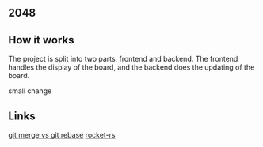 ## 2048

## How it works
The project is split into two parts, frontend and backend. The frontend handles the display of the board, and the backend does the updating of the board. 

small change

## Links
[git merge vs git rebase](https://stackoverflow.com/questions/804115/when-do-you-use-git-rebase-instead-of-git-merge)
[rocket-rs](https://rocket.rs/guide/v0.5/)

